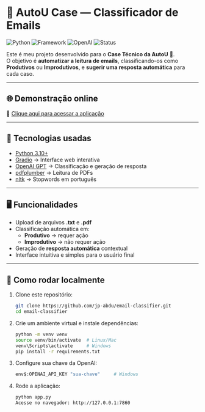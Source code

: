 # 📧 AutoU Case — Classificador de Emails

![Python](https://img.shields.io/badge/Python-3.10+-blue.svg)
![Framework](https://img.shields.io/badge/Framework-Gradio-orange.svg)
![OpenAI](https://img.shields.io/badge/API-OpenAI-green.svg)
![Status](https://img.shields.io/badge/Status-Online-success.svg)

Este é meu projeto desenvolvido para o **Case Técnico da AutoU** 🚀.  
O objetivo é **automatizar a leitura de emails**, classificando-os como **Produtivos** ou **Improdutivos**, e **sugerir uma resposta automática** para cada caso.  

---

## 🌐 Demonstração online
🔗 [Clique aqui para acessar a aplicação](https://huggingface.co/spaces/jpabdu/email-classifier)  

---

## 🚀 Tecnologias usadas
- [Python 3.10+](https://www.python.org/)
- [Gradio](https://gradio.app/) → Interface web interativa
- [OpenAI GPT](https://platform.openai.com/) → Classificação e geração de resposta
- [pdfplumber](https://github.com/jsvine/pdfplumber) → Leitura de PDFs
- [nltk](https://www.nltk.org/) → Stopwords em português

---

## 🖥️ Funcionalidades
- Upload de arquivos **.txt** e **.pdf**  
- Classificação automática em:  
  - **Produtivo** → requer ação  
  - **Improdutivo** → não requer ação  
- Geração de **resposta automática** contextual  
- Interface intuitiva e simples para o usuário final  

---

## 🔧 Como rodar localmente

1. Clone este repositório:
   ```bash
   git clone https://github.com/jp-abdu/email-classifier.git
   cd email-classifier
2. Crie um ambiente virtual e instale dependências:
    ```bash 
    python -m venv venv
    source venv/bin/activate  # Linux/Mac
    venv\Scripts\activate     # Windows
    pip install -r requirements.txt
3. Configure sua chave da OpenAI:
    ```bash
    env$:OPENAI_API_KEY "sua-chave"     # Windows
4. Rode a aplicação:
    ```bash
    python app.py
    Acesse no navegador: http://127.0.0.1:7860